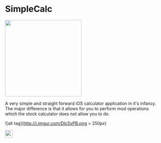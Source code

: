 # SimpleCalc

<a href="url"><img src="http://i.imgur.com/yx4CS50.png" align="center" height="250" width="250" ></a>

A very simple and straight forward iOS calculator application in it's infancy. The major difference is that it allows for you to perform mod operations which the stock calculator does not allow you to do.

![alt tag](http://i.imgur.com/DIc5vPB.png = 250px)

<a href="url"><img src="http://i.imgur.com/DIc5vPB.png" align="center" height="25" width="25" ></a>
